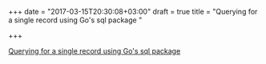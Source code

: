 +++
date = "2017-03-15T20:30:08+03:00"
draft = true
title = "Querying for a single record using Go's sql package "

+++

<p><a href="https://www.calhoun.io/querying-for-a-single-record-using-gos-database-sql-package">Querying for a single record using Go's sql package </a></p>

